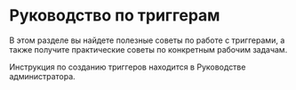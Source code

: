 # Руководство по триггерам

В этом разделе вы найдете полезные советы по работе с триггерами, а также получите практические советы по конкретным рабочим задачам.

Инструкция по созданию триггеров находится в Руководстве администратора.
